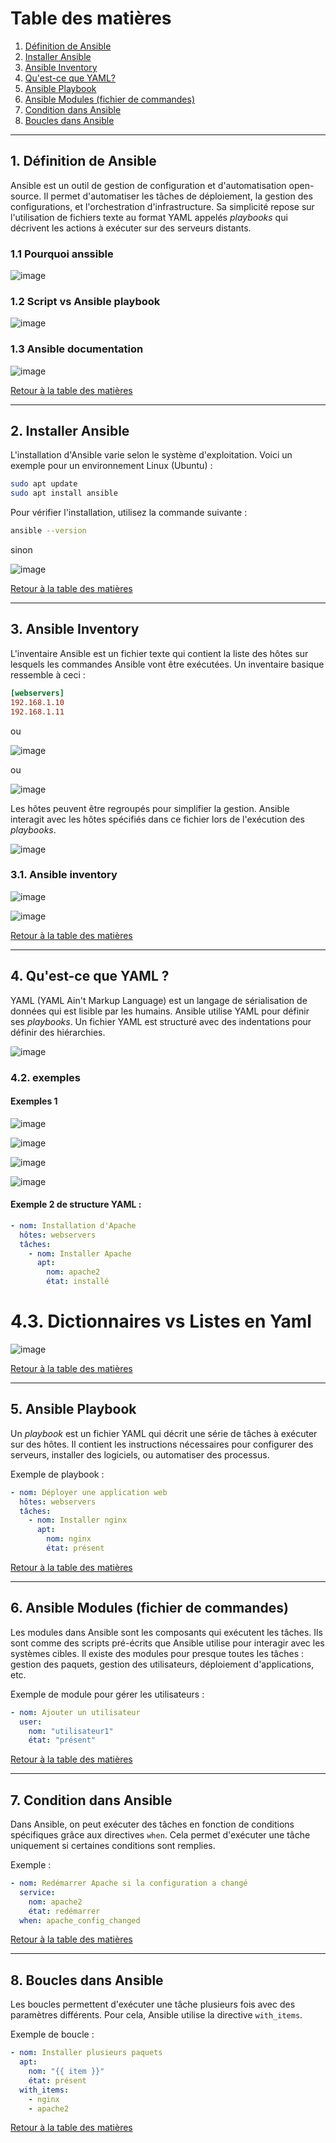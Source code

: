 

# Table des matières
1. [Définition de Ansible](#definition-ansible)
2. [Installer Ansible](#installer-ansible)
3. [Ansible Inventory](#ansible-inventory)
4. [Qu'est-ce que YAML?](#yaml)
5. [Ansible Playbook](#ansible-playbook)
6. [Ansible Modules (fichier de commandes)](#ansible-modules)
7. [Condition dans Ansible](#ansible-condition)
8. [Boucles dans Ansible](#ansible-loop)

---

## 1. Définition de Ansible <a id="definition-ansible"></a>
Ansible est un outil de gestion de configuration et d'automatisation open-source. Il permet d'automatiser les tâches de déploiement, la gestion des configurations, et l'orchestration d'infrastructure. Sa simplicité repose sur l'utilisation de fichiers texte au format YAML appelés *playbooks* qui décrivent les actions à exécuter sur des serveurs distants.

### 1.1 Pourquoi anssible <a id="pk-ansible"></a>

![image](https://github.com/user-attachments/assets/9652e23a-ef47-460b-8d50-2c3121385755)

### 1.2  Script vs Ansible playbook 

![image](https://github.com/user-attachments/assets/5cd25c80-60f3-4734-b0fb-bc82e7c2c53e)


### 1.3  Ansible documentation

![image](https://github.com/user-attachments/assets/275ab69e-3203-434e-b567-bbaf627d34ec)



[Retour à la table des matières](#table-des-matières)

---

## 2. Installer Ansible <a id="installer-ansible"></a>
L'installation d'Ansible varie selon le système d'exploitation. Voici un exemple pour un environnement Linux (Ubuntu) :

```bash
sudo apt update
sudo apt install ansible
```

Pour vérifier l'installation, utilisez la commande suivante :

```bash
ansible --version
```


sinon 

![image](https://github.com/user-attachments/assets/419efa38-c38d-4a25-9f2a-9616c2b377a2)



[Retour à la table des matières](#table-des-matières)

---

## 3. Ansible Inventory <a id="ansible-inventory"></a>

L'inventaire Ansible est un fichier texte qui contient la liste des hôtes sur lesquels les commandes Ansible vont être exécutées. Un inventaire basique ressemble à ceci :

```ini
[webservers]
192.168.1.10
192.168.1.11
```

ou 

![image](https://github.com/user-attachments/assets/f22d33d3-1832-4b3c-8edf-3e94572681d8)

ou 

![image](https://github.com/user-attachments/assets/5f3a3d12-4a82-4c47-a307-ad6a1b824cab)


Les hôtes peuvent être regroupés pour simplifier la gestion. Ansible interagit avec les hôtes spécifiés dans ce fichier lors de l'exécution des *playbooks*.

![image](https://github.com/user-attachments/assets/7758b6ee-8060-4daf-b85e-e2af644ec3f4)


### 3.1. Ansible inventory

![image](https://github.com/user-attachments/assets/ced018e2-c07e-4e6b-8e17-6d1d44a987f4)

![image](https://github.com/user-attachments/assets/68d6954f-6d22-46d2-a9d3-0397e8334f27)








[Retour à la table des matières](#table-des-matières)

---

## 4. Qu'est-ce que YAML ? <a id="yaml"></a>
YAML (YAML Ain't Markup Language) est un langage de sérialisation de données qui est lisible par les humains. Ansible utilise YAML pour définir ses *playbooks*. Un fichier YAML est structuré avec des indentations pour définir des hiérarchies.

![image](https://github.com/user-attachments/assets/ce84afa6-fa9c-4b8c-903b-189c840d12d1)



### 4.2. exemples

#### Exemples 1

![image](https://github.com/user-attachments/assets/0fc867cf-c102-42f8-93ce-e0d99f74bf1b)

![image](https://github.com/user-attachments/assets/8338d3d5-2772-455f-a62d-6eb21a771295)

![image](https://github.com/user-attachments/assets/dd6c435e-1d58-4879-98e2-071868d7fea5)

![image](https://github.com/user-attachments/assets/3cf3b25a-fe5d-4a07-8dfe-651284f44a51)



####  Exemple 2  de structure YAML :

```yaml
- nom: Installation d'Apache
  hôtes: webservers
  tâches:
    - nom: Installer Apache
      apt:
        nom: apache2
        état: installé
```

# 4.3. Dictionnaires vs Listes en Yaml

![image](https://github.com/user-attachments/assets/0395f277-d75c-46c0-bb45-ab79902b91f2)



[Retour à la table des matières](#table-des-matières)

---

## 5. Ansible Playbook <a id="ansible-playbook"></a>
Un *playbook* est un fichier YAML qui décrit une série de tâches à exécuter sur des hôtes. Il contient les instructions nécessaires pour configurer des serveurs, installer des logiciels, ou automatiser des processus. 

Exemple de playbook :

```yaml
- nom: Déployer une application web
  hôtes: webservers
  tâches:
    - nom: Installer nginx
      apt:
        nom: nginx
        état: présent
```

[Retour à la table des matières](#table-des-matières)

---

## 6. Ansible Modules (fichier de commandes) <a id="ansible-modules"></a>
Les modules dans Ansible sont les composants qui exécutent les tâches. Ils sont comme des scripts pré-écrits que Ansible utilise pour interagir avec les systèmes cibles. Il existe des modules pour presque toutes les tâches : gestion des paquets, gestion des utilisateurs, déploiement d'applications, etc.

Exemple de module pour gérer les utilisateurs :

```yaml
- nom: Ajouter un utilisateur
  user:
    nom: "utilisateur1"
    état: "présent"
```

[Retour à la table des matières](#table-des-matières)

---

## 7. Condition dans Ansible <a id="ansible-condition"></a>
Dans Ansible, on peut exécuter des tâches en fonction de conditions spécifiques grâce aux directives `when`. Cela permet d'exécuter une tâche uniquement si certaines conditions sont remplies.

Exemple :

```yaml
- nom: Redémarrer Apache si la configuration a changé
  service:
    nom: apache2
    état: redémarrer
  when: apache_config_changed
```

[Retour à la table des matières](#table-des-matières)

---

## 8. Boucles dans Ansible <a id="ansible-loop"></a>
Les boucles permettent d'exécuter une tâche plusieurs fois avec des paramètres différents. Pour cela, Ansible utilise la directive `with_items`.

Exemple de boucle :

```yaml
- nom: Installer plusieurs paquets
  apt:
    nom: "{{ item }}"
    état: présent
  with_items:
    - nginx
    - apache2
```

[Retour à la table des matières](#table-des-matières)

